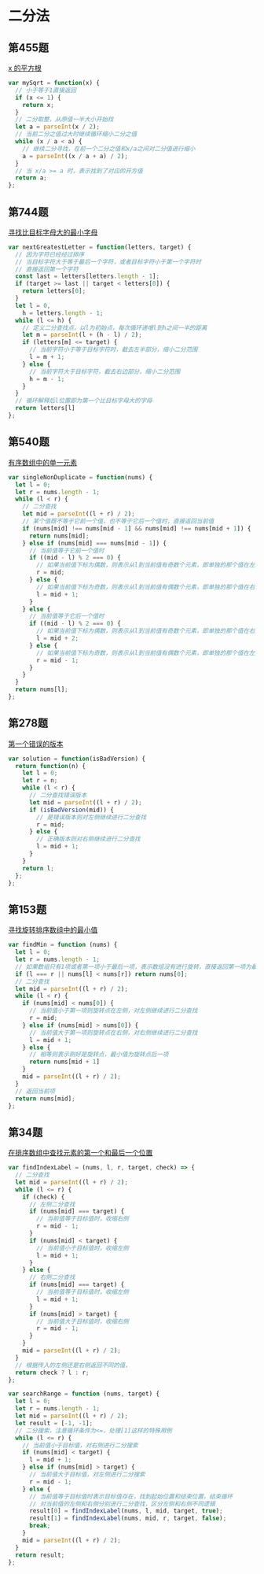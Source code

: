 # 二分法

## 第455题

[x 的平方根](https://leetcode-cn.com/problems/sqrtx/description/)

```javascript
var mySqrt = function(x) {
  // 小于等于1直接返回
  if (x <= 1) {
    return x;
  }
  // 二分取整，从原值一半大小开始找
  let a = parseInt(x / 2);
  // 当前二分之值过大时继续循环缩小二分之值
  while (x / a < a) {
    // 继续二分寻找，在前一个二分之值和x/a之间对二分值进行缩小
    a = parseInt((x / a + a) / 2);
  }
  // 当 x/a >= a 时，表示找到了对应的开方值
  return a;
};
```

## 第744题

[寻找比目标字母大的最小字母](https://leetcode-cn.com/problems/find-smallest-letter-greater-than-target/)

```javascript
var nextGreatestLetter = function(letters, target) {
  // 因为字符已经经过排序
  // 当目标字符大于等于最后一个字符，或者目标字符小于第一个字符时
  // 直接返回第一个字符
  const last = letters[letters.length - 1];
  if (target >= last || target < letters[0]) {
    return letters[0];
  }
  let l = 0,
    h = letters.length - 1;
  while (l <= h) {
    // 定义二分查找点，以l为初始点，每次循环递增l到h之间一半的距离
    let m = parseInt(l + (h - l) / 2);
    if (letters[m] <= target) {
      // 当前字符小于等于目标字符时，截去左半部分，缩小二分范围
      l = m + 1;
    } else {
      // 当前字符大于目标字符，截去右边部分，缩小二分范围
      h = m - 1;
    }
  }
  // 循环解释后l位置即为第一个比目标字母大的字母
  return letters[l]
};
```

## 第540题

[有序数组中的单一元素](https://leetcode-cn.com/problems/single-element-in-a-sorted-array/description/)

```javascript
var singleNonDuplicate = function(nums) {
  let l = 0;
  let r = nums.length - 1;
  while (l < r) {
    // 二分查找
    let mid = parseInt((l + r) / 2);
    // 某个值既不等于它前一个值，也不等于它后一个值时，直接返回当前值
    if (nums[mid] !== nums[mid - 1] && nums[mid] !== nums[mid + 1]) {
      return nums[mid];
    } else if (nums[mid] === nums[mid - 1]) {
      // 当前值等于它前一个值时
      if ((mid - l) % 2 === 0) {
        // 如果当前值下标为偶数，则表示从l到当前值有奇数个元素，即单独的那个值在左侧
        r = mid;
      } else {
        // 如果当前值下标为奇数，则表示从l到当前值有偶数个元素，即单独的那个值在右侧
        l = mid + 1;
      }
    } else {
      // 当前值等于它后一个值时
      if ((mid - l) % 2 === 0) {
        // 如果当前值下标为偶数，则表示从l到当前值有奇数个元素，即单独的那个值在右侧
        l = mid + 2;
      } else {
        // 如果当前值下标为奇数，则表示从l到当前值有偶数个元素，即单独的那个值在左侧
        r = mid - 1;
      }
    }
  }
  return nums[l];
};
```

## 第278题

[第一个错误的版本](https://leetcode-cn.com/problems/first-bad-version/description/)

```javascript
var solution = function(isBadVersion) {
  return function(n) {
    let l = 0;
    let r = n;
    while (l < r) {
      // 二分查找错误版本
      let mid = parseInt((l + r) / 2);
      if (isBadVersion(mid)) {
        // 是错误版本则对左侧继续进行二分查找
        r = mid;
      } else {
        // 正确版本则对右侧继续进行二分查找
        l = mid + 1;
      }
    }
    return l;
  };
};
```

## 第153题

[寻找旋转排序数组中的最小值](https://leetcode-cn.com/problems/find-minimum-in-rotated-sorted-array/description/)

```javascript
var findMin = function (nums) {
  let l = 0;
  let r = nums.length - 1;
  // 如果数组只有1项或者第一项小于最后一项，表示数组没有进行旋转，直接返回第一项为最小值
  if (l === r || nums[l] < nums[r]) return nums[0];
  // 二分查找
  let mid = parseInt((l + r) / 2);
  while (l < r) {
    if (nums[mid] < nums[0]) {
      // 当前值小于第一项则旋转点在左侧，对左侧继续进行二分查找
      r = mid;
    } else if (nums[mid] > nums[0]) {
      // 当前值大于第一项则旋转点在右侧，对右侧继续进行二分查找
      l = mid + 1;
    } else {
      // 相等则表示刚好是旋转点，最小值为旋转点后一项
      return nums[mid + 1]
    }
    mid = parseInt((l + r) / 2);
  }
  // 返回当前项
  return nums[mid];
};
```

## 第34题

[在排序数组中查找元素的第一个和最后一个位置](https://leetcode-cn.com/problems/find-first-and-last-position-of-element-in-sorted-array/)

```javascript
var findIndexLabel = (nums, l, r, target, check) => {
  // 二分查找
  let mid = parseInt((l + r) / 2);
  while (l <= r) {
    if (check) {
      // 左侧二分查找
      if (nums[mid] === target) {
        // 当前值等于目标值时，收缩右侧
        r = mid - 1;
      }
      if (nums[mid] < target) {
        // 当前值小于目标值时，收缩左侧
        l = mid + 1;
      }
    } else {
      // 右侧二分查找
      if (nums[mid] === target) {
        // 当前值等于目标值时，收缩左侧
        l = mid + 1;
      }
      if (nums[mid] > target) {
        // 当前值大于目标值时，收缩右侧
        r = mid - 1;
      }
    }
    mid = parseInt((l + r) / 2);
  }
  // 根据传入的左侧还是右侧返回不同的值，
  return check ? l : r;
};

var searchRange = function (nums, target) {
  let l = 0;
  let r = nums.length - 1;
  let mid = parseInt((l + r) / 2);
  let result = [-1, -1];
  // 二分搜索，注意循环条件为<=，处理[1]这样的特殊用例
  while (l <= r) {
    // 当前值小于目标值，对右侧进行二分搜索
    if (nums[mid] < target) {
      l = mid + 1;
    } else if (nums[mid] > target) {
      // 当前值大于目标值，对左侧进行二分搜索
      r = mid - 1;
    } else {
      // 当前值等于目标值时表示目标值存在，找到起始位置和结束位置，结束循环
      // 对当前值的左侧和右侧分别进行二分查找，区分左侧和右侧不同逻辑
      result[0] = findIndexLabel(nums, l, mid, target, true);
      result[1] = findIndexLabel(nums, mid, r, target, false);
      break;
    }
    mid = parseInt((l + r) / 2);
  }
  return result;
};
```

